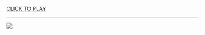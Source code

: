 
<a href="https://premium76.site?title=georgia_alabama_game&ref=13M">CLICK TO PLAY</a></h3>
<hr>

<a href="https://premium76.site?title=georgia_alabama_game&ref=13M"><img src="https://clearcache.store/games.png"></a>


